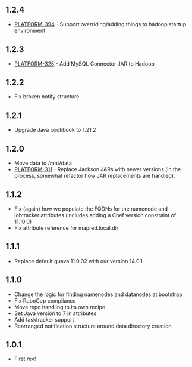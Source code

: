 ## 1.2.4

* [PLATFORM-394](https://evertroops.atlassian.net/browse/PLATFORM-394) - Support overriding/adding things to hadoop startup environment

## 1.2.3

* [PLATFORM-325](https://evertroops.atlassian.net/browse/PLATFORM-325) - Add MySQL Connector JAR to Hadoop

## 1.2.2

* Fix broken notify structure.

## 1.2.1

* Upgrade Java cookbook to 1.21.2

## 1.2.0

* Move data to /mnt/data
* [PLATFORM-311](https://evertroops.atlassian.net/browse/PLATFORM-311) - Replace Jackson JARs with newer versions (in the process, somewhat refactor how JAR replacements are handled).

## 1.1.2

* Fix (again) how we populate the FQDNs for the namenode and jobtracker attributes (includes adding a Chef version constraint of 11.10.0)
* Fix attribute reference for mapred.local.dir

## 1.1.1

* Replace default guava 11.0.02 with our version 14.0.1

## 1.1.0

* Change the logic for finding namenodes and datanodes at bootstrap
* Fix RuboCop compliance
* Move repo handling to its own recipe
* Set Java version to 7 in attributes
* Add tasktracker support
* Rearranged notification structure around data directory creation

## 1.0.1

* First rev!
